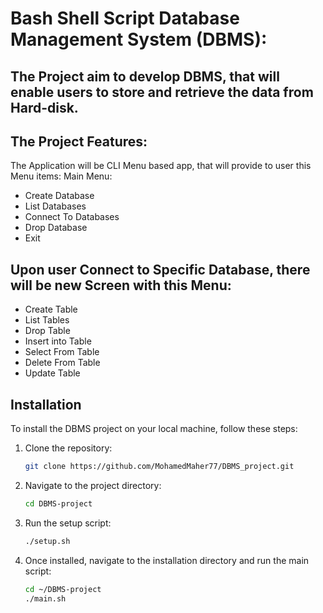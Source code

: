 # Bash Shell Script Database Management System (DBMS):

## The Project aim to develop DBMS, that will enable users to store and retrieve the data from Hard-disk.

## The Project Features:
The Application will be CLI Menu based app, that will provide to user this Menu items:
Main Menu:
- Create Database
- List Databases
- Connect To Databases
- Drop Database
- Exit

## Upon user Connect to Specific Database, there will be new Screen with this Menu:
- Create Table 
- List Tables
- Drop Table
- Insert into Table
- Select From Table
- Delete From Table
- Update Table

## Installation

To install the DBMS project on your local machine, follow these steps:

1. Clone the repository:

   ```bash
   git clone https://github.com/MohamedMaher77/DBMS_project.git
2. Navigate to the project directory:

   ```bash
   cd DBMS-project
4. Run the setup script:

   ```bash
   ./setup.sh
6. Once installed, navigate to the installation directory and run the main script:

   ```bash
   cd ~/DBMS-project
   ./main.sh

 






